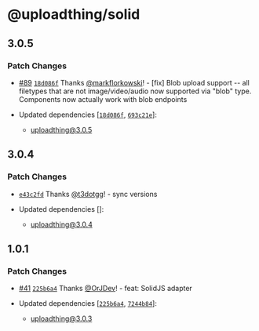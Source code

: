 # @uploadthing/solid

## 3.0.5

### Patch Changes

- [#89](https://github.com/pingdotgg/uploadthing/pull/89) [`18d086f`](https://github.com/pingdotgg/uploadthing/commit/18d086f55eb5bdc1348116957f04a771eb6dfd9b) Thanks [@markflorkowski](https://github.com/markflorkowski)! - [fix] Blob upload support -- all filetypes that are not image/video/audio now supported via "blob" type. Components now actually work with blob endpoints

- Updated dependencies [[`18d086f`](https://github.com/pingdotgg/uploadthing/commit/18d086f55eb5bdc1348116957f04a771eb6dfd9b), [`693c21e`](https://github.com/pingdotgg/uploadthing/commit/693c21e0c98a2dd5a6361733c77dba2ab1a39122)]:
  - uploadthing@3.0.5

## 3.0.4

### Patch Changes

- [`e43c2fd`](https://github.com/pingdotgg/uploadthing/commit/e43c2fde870a6491a754ad7639d7b44b7dbd1f5d) Thanks [@t3dotgg](https://github.com/t3dotgg)! - sync versions

- Updated dependencies []:
  - uploadthing@3.0.4

## 1.0.1

### Patch Changes

- [#41](https://github.com/pingdotgg/uploadthing/pull/41) [`225b6a4`](https://github.com/pingdotgg/uploadthing/commit/225b6a40d7a84ba6ea8c47faab77246b5b671ba8) Thanks [@OrJDev](https://github.com/OrJDev)! - feat: SolidJS adapter

- Updated dependencies [[`225b6a4`](https://github.com/pingdotgg/uploadthing/commit/225b6a40d7a84ba6ea8c47faab77246b5b671ba8), [`7244b84`](https://github.com/pingdotgg/uploadthing/commit/7244b8479b612f00360069c05aacf450b2b65696)]:
  - uploadthing@3.0.3

